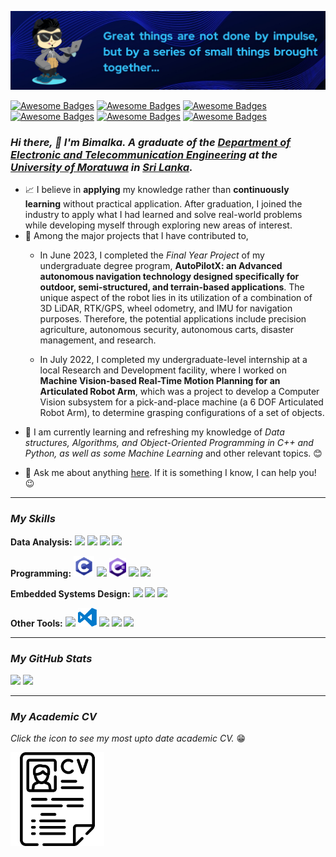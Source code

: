 ![](https://github.com/bimalka98/bimalka98/blob/master/cover.png)

<!--[![Awesome Badges](https://img.shields.io/badge/Welcome-All-brightgreen)]()-->
[![Awesome Badges](https://img.shields.io/badge/Learn-As%20Needed-blue)]()
[![Awesome Badges](https://img.shields.io/badge/Problem-Solver-blue)]()
[![Awesome Badges](https://img.shields.io/badge/Strive-For%20Excellence-blue)]()
[![Awesome Badges](https://img.shields.io/badge/Love-Electronics-blue)]()
[![Awesome Badges](https://img.shields.io/badge/%20-Machine%20Vision-blue)]()
[![Awesome Badges](https://img.shields.io/badge/%20-Deep%20Learning-blue)]()



<!--<p align="center">-->
<!--<a href="https://bimalka98.github.io/">-->
<!--<img width="100px" src="https://github.com/bimalka98/bimalka98/blob/master/Logos/b98-logo.png" align="center"/>-->
<!--</a>-->


### *Hi there,  👋 I'm Bimalka. A graduate of the [Department of Electronic and Telecommunication Engineering](https://ent.uom.lk/) at the [University of Moratuwa](https://uom.lk/) in [Sri Lanka](https://en.wikipedia.org/wiki/Sri_Lanka).*


* 📈 I believe in **applying** my knowledge rather than **continuously learning** without practical application. After graduation, I joined the industry to apply what I had learned and solve real-world problems while developing myself through exploring new areas of interest.
* 🔭 Among the major projects that I have contributed to,
    - In June 2023, I completed the *Final Year Project* of my undergraduate degree program, **AutoPilotX: an Advanced autonomous navigation technology designed specifically for outdoor, semi-structured, and terrain-based applications**. The unique aspect of the robot lies in its utilization of a combination of 3D LiDAR, RTK/GPS, wheel odometry, and IMU for navigation purposes. Therefore, the potential applications include precision agriculture, autonomous security, autonomous carts, disaster management, and research.
 
    - In July 2022, I completed my undergraduate-level internship at a local Research and Development facility, where I worked on **Machine Vision-based Real-Time Motion Planning for an Articulated Robot Arm**, which was a project to develop a Computer Vision subsystem for a pick-and-place machine (a 6 DOF Articulated Robot Arm), to determine grasping configurations of a set of objects.
* 🌱 I am currently learning and refreshing my knowledge of *Data structures, Algorithms, and Object-Oriented Programming in C++ and Python, as well as some Machine Learning* and other relevant topics. 😊
- 💬 Ask me about anything [here](https://github.com/bimalka98/bimalka98/issues). If it is something I know, I can help you! 😉 

---

### *My Skills*

<!-- **HackerRank   :**
<code>
 <a href="https://www.hackerrank.com/180631j_entc_18">
 <img height="30" src="https://d3keuzeb2crhkn.cloudfront.net/hackerrank/assets/styleguide/logo_wordmark-f5c5eb61ab0a154c3ed9eda24d0b9e31.svg">
 </a>
</code> -->

**Data Analysis:**
<code><img height="30" src="https://upload.wikimedia.org/wikipedia/commons/5/53/OpenCV_Logo_with_text.png"></code>
<code><img height="30" src="https://upload.wikimedia.org/wikipedia/commons/2/2d/Tensorflow_logo.svg"></code>
<code><img height="30" src="https://upload.wikimedia.org/wikipedia/commons/0/01/Created_with_Matplotlib-logo.svg"></code>
<code><img height="30" src="https://upload.wikimedia.org/wikipedia/commons/3/31/NumPy_logo_2020.svg"></code>


**Programming:**
<code><img height="33" src="https://github.com/bimalka98/bimalka98/blob/master/Logos/c-programming.svg"></code>
<code><img height="30" src="https://upload.wikimedia.org/wikipedia/commons/1/18/ISO_C%2B%2B_Logo.svg"></code>
<code><img height="30" src="https://github.com/bimalka98/bimalka98/blob/master/Logos/csharp.svg"></code>
<code><img height="30" src="https://upload.wikimedia.org/wikipedia/commons/c/c3/Python-logo-notext.svg"></code>
<code><img height="30" src="https://upload.wikimedia.org/wikipedia/commons/2/21/Matlab_Logo.png"></code>

**Embedded Systems Design:**
<code><img height="30" src="https://www.raspberrypi.org/wp-content/uploads/2012/03/raspberry-pi-logo.png"></code>
<code><img height="30" src="https://upload.wikimedia.org/wikipedia/commons/5/51/Atmel_logo.svg"></code>
<code><img height="30" src="https://upload.wikimedia.org/wikipedia/commons/b/bb/Ros_logo.svg"></code>
<!-- <code><img height="30" src="https://blog.digilentinc.com/wp-content/uploads/2015/01/184_multisim_app_icon_ill.png"></code> -->
<!-- <code><img height="30" src="https://banner2.cleanpng.com/20180328/ezw/kisspng-solidworks-computer-aided-design-3d-computer-graph-work-5abb8876c7bd12.1780632115222396068181.jpg"></code> -->


**Other Tools:**
<code><img height="30" src="https://upload.wikimedia.org/wikipedia/commons/e/e0/Git-logo.svg"></code>
<code><img height="30" src="https://github.com/bimalka98/bimalka98/blob/master/Logos/visual-studio-code.svg"></code>
<code><img height="30" src="https://upload.wikimedia.org/wikipedia/commons/5/59/Visual_Studio_Icon_2019.svg"></code>
<code><img height="30" src="https://upload.wikimedia.org/wikipedia/commons/3/35/Tux.svg"></code>
<code><img height="30" src="https://upload.wikimedia.org/wikipedia/commons/thumb/9/92/LaTeX_logo.svg/1200px-LaTeX_logo.svg.png"></code>


---


### *My GitHub Stats*
<p float="left">
<img height="180em" src="https://github-readme-stats.vercel.app/api?username=bimalka98&show_icons=true&hide_border=true&&count_private=true&include_all_commits=true" /> 
<img height="180em" src="https://github-readme-stats.vercel.app/api/top-langs/?username=bimalka98&show_icons=true&hide_border=true&layout=compact&langs_count=8"/>
</p>

---

### *My Academic CV*
<!-- 
|**Academic CV**|**LinkedIn Profile**|
|:----:|:----:|
|<a href="https://bimalka98.github.io/assets/myCVs/master/BPT_academic_CV.pdf"><img src="Logos/cv.png" alt="Logo" height="150"></a>|<a href="https://www.linkedin.com/in/bimalka98/"><img src="https://upload.wikimedia.org/wikipedia/commons/c/ca/LinkedIn_logo_initials.png" alt="Logo" height="150"></a>|
 -->

*Click the icon to see my most upto date academic CV.* 😁

<div align="left">
  <a href="https://bimalka98.github.io/assets/myCVs/master/BPT_academic_CV.pdf">
    <img src="Logos/cv.png" alt="Logo" height="150">
  </a>
</div>

<!--
---

### *Wanna reach me?*

- Feel free to drop a line via [email](mailto:bimalkapiyaruwan1998322@gmail.com)
- You may also find me on [LinkedIn](https://www.linkedin.com/in/bimalka98/)
-->
